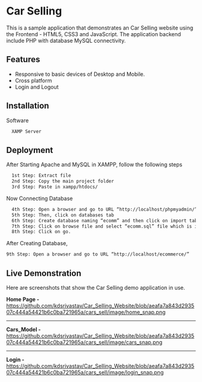 
# Car Selling

This is a sample application that demonstrates an Car Selling website using the Frontend - HTML5, CSS3 and JavaScript. 
The application backend include PHP with database MySQL connectivity. 


## Features

- Responsive to basic devices of Desktop and Mobile. 
- Cross platform
- Login and Logout



## Installation

Software 

```bash
  XAMP Server
```
    
## Deployment

After Starting Apache and MySQL in XAMPP, follow the following steps

```bash
  1st Step: Extract file
  2nd Step: Copy the main project folder
  3rd Step: Paste in xampp/htdocs/
```
Now Connecting Database

```bash
  4th Step: Open a browser and go to URL “http://localhost/phpmyadmin/”
  5th Step: Then, click on databases tab
  6th Step: Create database naming “ecomm” and then click on import tab
  7th Step: Click on browse file and select “ecomm.sql” file which is inside “database” folder
  8th Step: Click on go.
```
After Creating Database,
```bash
9th Step: Open a browser and go to URL “http://localhost/ecommerce/”
```

## Live Demonstration

Here are screenshots that show the Car Selling demo application in use.

**Home Page -**
https://github.com/kdsrivastav/Car_Selling_Website/blob/aeafa7a843d293507c444a54421b6c0ba721965a/cars_sell/image/home_snap.png

---

**Cars_Model -**
https://github.com/kdsrivastav/Car_Selling_Website/blob/aeafa7a843d293507c444a54421b6c0ba721965a/cars_sell/image/cars_snap.png

---

**Login -**
https://github.com/kdsrivastav/Car_Selling_Website/blob/aeafa7a843d293507c444a54421b6c0ba721965a/cars_sell/image/login_snap.png
